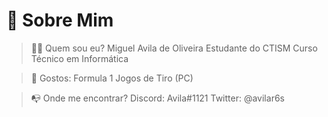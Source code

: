 # 💫 Sobre Mim 

> 🕵🏻️ Quem sou eu?
Miguel Avila de Oliveira 
Estudante do CTISM 
Curso Técnico em Informática
>

> 👾 Gostos: 
Formula 1 
Jogos de Tiro (PC)
>

> 📭 Onde me encontrar?
Discord: Avila#1121 
Twitter: @avilar6s 
>
